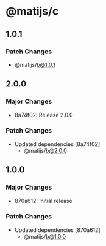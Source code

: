 # @matijs/c

## 1.0.1

### Patch Changes

- @matijs/b@1.0.1

## 2.0.0

### Major Changes

- 8a74f02: Release 2.0.0

### Patch Changes

- Updated dependencies [8a74f02]
  - @matijs/b@2.0.0

## 1.0.0

### Major Changes

- 870a612: Initial release

### Patch Changes

- Updated dependencies [870a612]
  - @matijs/b@1.0.0

